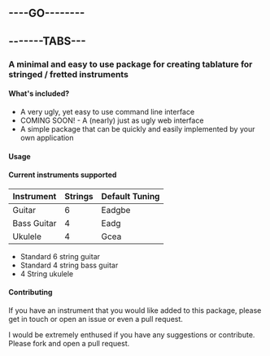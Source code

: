 ## ----GO--------
## -------TABS---

### A minimal and easy to use package for creating tablature for stringed / fretted instruments

#### What's included?
* A very ugly, yet easy to use command line interface
* COMING SOON! - A (nearly) just as ugly web interface
* A simple package that can be quickly and easily implemented by your own application

#### Usage

#### Current instruments supported

| Instrument  | Strings | Default Tuning |
| ----------  | ------- | -------------- |
| Guitar      | 6       | Eadgbe         |
| Bass Guitar | 4       | Eadg           |
| Ukulele     | 4       | Gcea           |

* Standard 6 string guitar
* Standard 4 string bass guitar
* 4 String ukulele

#### Contributing

If you have an instrument that you would like added to this package, please get in touch or open an issue or even a pull request.

I would be extremely enthused if you have any suggestions or contribute.  Please fork and open a pull request.

